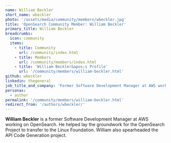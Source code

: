 ```yaml
---
name: William Beckler
short_name: wbeckler
photo: '/assets/media/community/members/wbeckler.jpg'
title: 'OpenSearch Community Member: William Beckler'
primary_title: William Beckler
breadcrumbs:
  icon: community
  items:
    - title: Community
      url: /community/index.html
    - title: Members
      url: /community/members/index.html
    - title: 'William Beckler&apos;s Profile'
      url: '/community/members/william-beckler.html'
github: wbeckler
linkedin: thegeneral
job_title_and_company: 'Former Software Development Manager at AWS working on OpenSearch'
personas:
  - author
permalink: '/community/members/william-beckler.html'
redirect_from: '/authors/wbeckler/'
---
```


**William Beckler** is a former Software Development Manager at AWS working on OpenSearch. He helped lay the groundwork for the OpenSearch Project to transfer to the Linux Foundation. William also spearheaded the API Code Generation project. 
